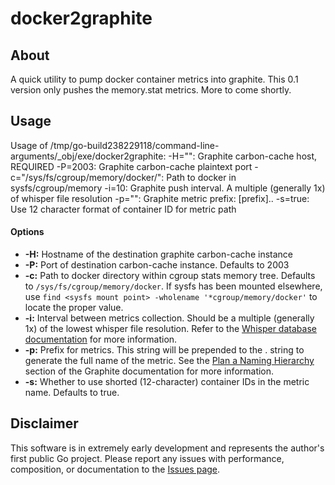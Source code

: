 # docker2graphite

## About

A quick utility to pump docker container metrics into graphite. This 0.1 version only pushes the memory.stat metrics. More to come shortly.

## Usage

Usage of /tmp/go-build238229118/command-line-arguments/_obj/exe/docker2graphite:
  -H="": Graphite carbon-cache host, REQUIRED
  -P=2003: Graphite carbon-cache plaintext port
  -c="/sys/fs/cgroup/memory/docker/": Path to docker in sysfs/cgroup/memory
  -i=10: Graphite push interval. A multiple (generally 1x) of whisper file resolution
  -p="": Graphite metric prefix: [prefix].<container>.<metric>
  -s=true: Use 12 character format of container ID for metric path

#### Options

- **-H:** Hostname of the destination graphite carbon-cache instance
- **-P:** Port of destination carbon-cache instance. Defaults to 2003
- **-c:** Path to docker directory within cgroup stats memory tree. Defaults to `/sys/fs/cgroup/memory/docker`. If sysfs has been mounted elsewhere, use `find <sysfs mount point> -wholename '*cgroup/memory/docker'` to locate the proper value.
- **-i:** Interval between metrics collection. Should be a multiple (generally 1x) of the lowest whisper file resolution. Refer to the [Whisper database documentation](http://graphite.readthedocs.org/en/latest/whisper.html) for more information.
- **-p:** Prefix for metrics. This string will be prepended to the <container>.<metric> string to generate the full name of the metric. See the [Plan a Naming Hierarchy](http://graphite.readthedocs.org/en/latest/feeding-carbon.html#step-1-plan-a-naming-hierarchy) section of the Graphite documentation for more information.
- **-s:** Whether to use shorted (12-character) container IDs in the metric name. Defaults to true.

## Disclaimer

This software is in extremely early development and represents the author's first public Go project. Please report any issues with performance, composition, or documentation to the [Issues page](https://github.com/drags/docker2graphite/issues).
